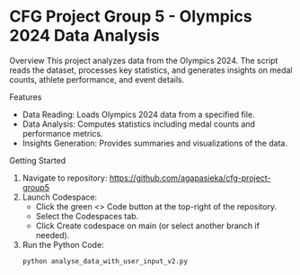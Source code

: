 # CFG Project Group 5 - Olympics 2024 Data Analysis
<!-- Overview -->
Overview
This project analyzes data from the Olympics 2024. The script reads the dataset, processes key statistics, and generates insights on medal counts, athlete performance, and event details.
<!-- Features -->
Features
* Data Reading: Loads Olympics 2024 data from a specified file.
* Data Analysis: Computes statistics including medal counts and performance metrics.
* Insights Generation: Provides summaries and visualizations of the data.
<!-- Getting Started-->
Getting Started
1. Navigate to repository: https://github.com/agapasieka/cfg-project-group5
2. Launch Codespace:
   * Click the green <> Code button at the top-right of the repository.
   * Select the Codespaces tab.
   * Click Create codespace on main (or select another branch if needed).
3. Run the Python Code:
   ```
   python analyse_data_with_user_input_v2.py
   ```
